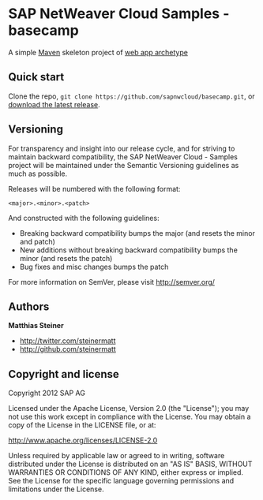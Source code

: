 SAP NetWeaver Cloud Samples - basecamp
========

A simple [Maven](http://maven.apache.org/) skeleton project of [web app archetype](https://maven.apache.org/archetype/maven-archetype-bundles/maven-archetype-webapp/)

Quick start
-----------

Clone the repo, `git clone https://github.com/sapnwcloud/basecamp.git`, or [download the latest release](https://github.com/sapnwcloud/basecamp/zipball/master).


Versioning
----------

For transparency and insight into our release cycle, and for striving to maintain backward compatibility, the SAP NetWeaver Cloud - Samples project will be maintained under the Semantic Versioning guidelines as much as possible.

Releases will be numbered with the following format:

`<major>.<minor>.<patch>`

And constructed with the following guidelines:

* Breaking backward compatibility bumps the major (and resets the minor and patch)
* New additions without breaking backward compatibility bumps the minor (and resets the patch)
* Bug fixes and misc changes bumps the patch

For more information on SemVer, please visit http://semver.org/

Authors
-------

**Matthias Steiner**

+ http://twitter.com/steinermatt
+ http://github.com/steinermatt


Copyright and license
---------------------

Copyright 2012 SAP AG

Licensed under the Apache License, Version 2.0 (the "License");
you may not use this work except in compliance with the License.
You may obtain a copy of the License in the LICENSE file, or at:

   http://www.apache.org/licenses/LICENSE-2.0

Unless required by applicable law or agreed to in writing, software
distributed under the License is distributed on an "AS IS" BASIS,
WITHOUT WARRANTIES OR CONDITIONS OF ANY KIND, either express or implied.
See the License for the specific language governing permissions and
limitations under the License.


